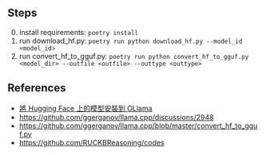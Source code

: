 ## Steps

0. install requirements: `poetry install`
1. run download_hf.py: `poetry run python download_hf.py --model_id <model_id>`
2. run convert_hf_to_gguf.py: `poetry run python convert_hf_to_gguf.py <model_dir> --outfile <outfile> --outtype <outtype>`

## References

- [將 Hugging Face 上的模型安裝到 OLlama](https://hackmd.io/@flagmaker/HkQHhlYyA?utm_source=preview-mode&utm_medium=rec)
- https://github.com/ggerganov/llama.cpp/discussions/2948
- https://github.com/ggerganov/llama.cpp/blob/master/convert_hf_to_gguf.py
- https://github.com/RUCKBReasoning/codes
